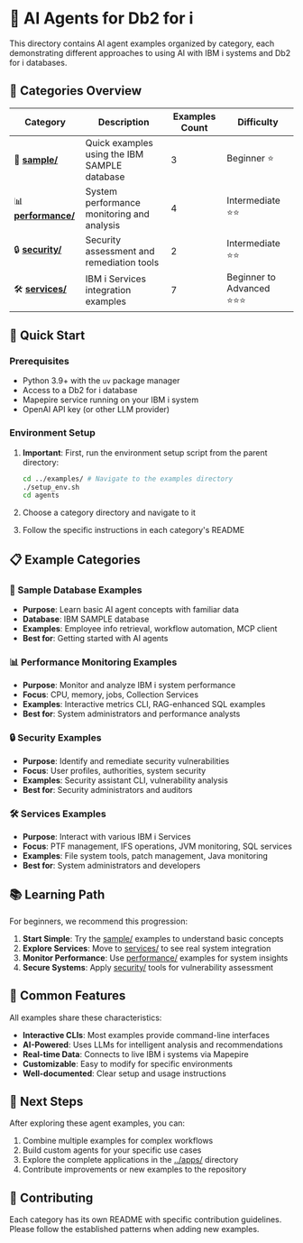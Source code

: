 # 🤖 AI Agents for Db2 for i

This directory contains AI agent examples organized by category, each demonstrating different approaches to using AI with IBM i systems and Db2 for i databases.

## 📂 Categories Overview

| Category | Description | Examples Count | Difficulty |
|----------|-------------|----------------|------------|
| 👥 [**sample/**](sample/) | Quick examples using the IBM SAMPLE database | 3 | Beginner ⭐ |
| 📊 [**performance/**](performance/) | System performance monitoring and analysis | 4 | Intermediate ⭐⭐ |
| 🔒 [**security/**](security/) | Security assessment and remediation tools | 2 | Intermediate ⭐⭐ |
| 🛠️ [**services/**](services/) | IBM i Services integration examples | 7 | Beginner to Advanced ⭐⭐⭐ |

## 🚀 Quick Start

### Prerequisites

- Python 3.9+ with the `uv` package manager
- Access to a Db2 for i database
- Mapepire service running on your IBM i system
- OpenAI API key (or other LLM provider)

### Environment Setup

1. **Important**: First, run the environment setup script from the parent directory:
   ```bash
   cd ../examples/ # Navigate to the examples directory 
   ./setup_env.sh
   cd agents
   ```

2. Choose a category directory and navigate to it
3. Follow the specific instructions in each category's README

## 📋 Example Categories

### 👥 Sample Database Examples
- **Purpose**: Learn basic AI agent concepts with familiar data
- **Database**: IBM SAMPLE database
- **Examples**: Employee info retrieval, workflow automation, MCP client
- **Best for**: Getting started with AI agents

### 📊 Performance Monitoring Examples  
- **Purpose**: Monitor and analyze IBM i system performance
- **Focus**: CPU, memory, jobs, Collection Services
- **Examples**: Interactive metrics CLI, RAG-enhanced SQL examples
- **Best for**: System administrators and performance analysts

### 🔒 Security Examples
- **Purpose**: Identify and remediate security vulnerabilities
- **Focus**: User profiles, authorities, system security
- **Examples**: Security assistant CLI, vulnerability analysis
- **Best for**: Security administrators and auditors

### 🛠️ Services Examples
- **Purpose**: Interact with various IBM i Services
- **Focus**: PTF management, IFS operations, JVM monitoring, SQL services
- **Examples**: File system tools, patch management, Java monitoring
- **Best for**: System administrators and developers

## 📚 Learning Path

For beginners, we recommend this progression:

1. **Start Simple**: Try the [sample/](sample/) examples to understand basic concepts
2. **Explore Services**: Move to [services/](services/) to see real system integration
3. **Monitor Performance**: Use [performance/](performance/) examples for system insights
4. **Secure Systems**: Apply [security/](security/) tools for vulnerability assessment

## 🔧 Common Features

All examples share these characteristics:

- **Interactive CLIs**: Most examples provide command-line interfaces
- **AI-Powered**: Uses LLMs for intelligent analysis and recommendations
- **Real-time Data**: Connects to live IBM i systems via Mapepire
- **Customizable**: Easy to modify for specific environments
- **Well-documented**: Clear setup and usage instructions

## 📌 Next Steps

After exploring these agent examples, you can:

1. Combine multiple examples for complex workflows
2. Build custom agents for your specific use cases
3. Explore the complete applications in the [../apps/](../apps/) directory
4. Contribute improvements or new examples to the repository

## 🤝 Contributing

Each category has its own README with specific contribution guidelines. Please follow the established patterns when adding new examples.
